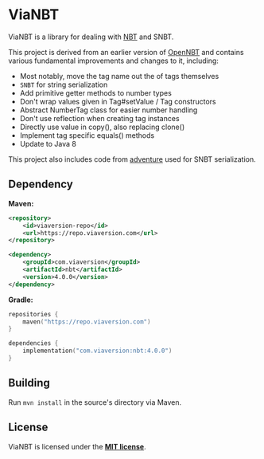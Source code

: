 # ViaNBT

ViaNBT is a library for dealing with [NBT](https://minecraft.wiki/w/NBT_format) and SNBT.

This project is derived from an earlier version of [OpenNBT](https://github.com/GeyserMC/OpenNBT/) and contains various fundamental improvements and changes to it, including:

* Most notably, move the tag name out the of tags themselves
* `SNBT` for string serialization
* Add primitive getter methods to number types
* Don't wrap values given in Tag#setValue / Tag constructors
* Abstract NumberTag class for easier number handling
* Don't use reflection when creating tag instances
* Directly use value in copy(), also replacing clone()
* Implement tag specific equals() methods
* Update to Java 8

This project also includes code from [adventure](https://github.com/KyoriPowered/adventure) used for SNBT serialization.

## Dependency

**Maven:**

```xml
<repository>
    <id>viaversion-repo</id>
    <url>https://repo.viaversion.com</url>
</repository>
```

```xml
<dependency>
    <groupId>com.viaversion</groupId>
    <artifactId>nbt</artifactId>
    <version>4.0.0</version>
</dependency>
```

**Gradle:**

```kotlin
repositories {
    maven("https://repo.viaversion.com")
}

dependencies {
    implementation("com.viaversion:nbt:4.0.0")
}
```

## Building

Run `mvn install` in the source's directory via Maven.

## License

ViaNBT is licensed under the **[MIT license](http://www.opensource.org/licenses/mit-license.html)**.
